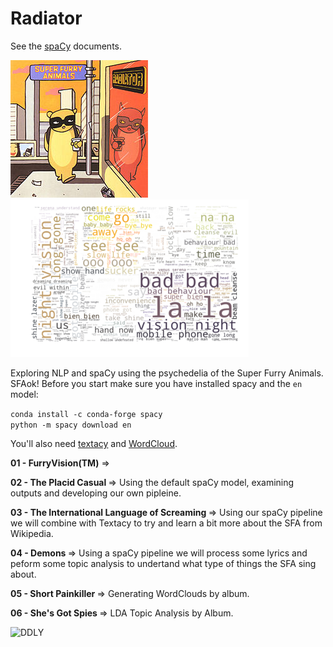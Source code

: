 # Radiator

See the [spaCy](https://spacy.io) documents.

![Radiator](/images/220px-Radiator-SFA.jpg) 
![Radiator](/images/SFAOK.png)
<br>

Exploring NLP and spaCy using the psychedelia of the Super Furry Animals. SFAok!
Before you start make sure you have installed spacy and the ```en``` model:

```conda install -c conda-forge spacy```
<br>
```python -m spacy download en```
<br>

You'll also need [textacy](https://chartbeat-labs.github.io/textacy/getting_started/quickstart.html) and [WordCloud](https://amueller.github.io/word_cloud/).

<b>01 - FurryVision(TM)</b> => 

<b>02 - The Placid Casual </b>=> Using the default spaCy model, examining outputs and developing our own pipleine.

<b>03 - The International Language of Screaming </b>=> Using our spaCy pipeline we will combine with Textacy to try and learn a bit more about the SFA from Wikipedia.

<b>04 - Demons </b>=> Using a spaCy pipeline we will process some lyrics and peform some topic analysis to undertand what type of things the SFA sing about.

<b>05 - Short Painkiller </b>=> Generating WordClouds by album.

<b>06 - She's Got Spies </b>=> LDA Topic Analysis by Album.

![DDLY](/images/album_wc/DarkDays-LightYears.png)
